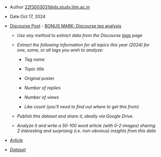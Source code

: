 *   Author 22f3003031@ds.study.iitm.ac.in
    
*   Date Oct 17, 2024
    
*   [Discourse Post](https://discourse.onlinedegree.iitm.ac.in/t/bonus-mark-discourse-tag-analysis/151871) - [BONUS MARK: Discourse tag analysis](https://discourse.onlinedegree.iitm.ac.in/t/bonus-mark-discourse-tag-analysis/151871)
    
    *   _Use any method to extract data from the Discourse_ [_tags_](https://discourse.onlinedegree.iitm.ac.in/tags) _page_
        
    *   _Extract the following information for all topics this year (2024) for one, some, or all tags you wish to analyze:_
        
        *   _Tag name_
            
        *   _Topic title_
            
        *   _Original poster_
            
        *   _Number of replies_
            
        *   _Number of views_
            
        *   _Like count (you’ll need to find out where to get this from)_
            
    *   _Publish this dataset and share it, ideally via Google Drive._
        
    *   _Analyze it and write a 50-100 word article (with 0-2 images) sharing 2 interesting and surprising (i.e. non-obvious) insights from this data_
        
*   [_Article_](https://docs.google.com/document/d/1KfLfwcvYwun4QuMFcVZKNHWP6ILf5k0CkFgefzjH-Jo/view)
    
*   [_Dataset_](https://drive.google.com/file/d/1z48j9_gI4mRMQ71SUGZ86vFd9x_Cfjkb/view?usp=drive_link)
    
